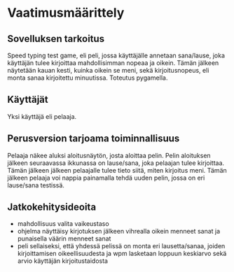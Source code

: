 # Vaatimusmäärittely

## Sovelluksen tarkoitus
Speed typing test game, eli peli, jossa käyttäjälle annetaan sana/lause, joka käyttäjän tulee kirjoittaa mahdollisimman nopeaa ja oikein.
Tämän jälkeen näytetään kauan kesti, kuinka oikein se meni, sekä kirjoitusnopeus, eli monta sanaa kirjoitettu minuutissa. Toteutus pygamella.
## Käyttäjät
Yksi käyttäjä eli pelaaja.
## Perusversion tarjoama toiminnallisuus
Pelaaja näkee aluksi aloitusnäytön, josta aloittaa pelin. Pelin aloituksen jälkeen seuraavassa ikkunassa on lause/sana, joka pelaajan tulee kirjoittaa.
Tämän jälkeen jälkeen pelaajalle tulee tieto siitä, miten kirjoitus meni. Tämän jälkeen pelaaja voi nappia painamalla tehdä uuden pelin, jossa on eri lause/sana testissä.
## Jatkokehitysideoita
- mahdollisuus valita vaikeustaso
- ohjelma näyttäisy kirjotuksen jälkeen vihrealla oikein menneet sanat ja punaisella väärin menneet sanat
- peli sellaiseksi, että yhdessä pelissä on monta eri lausetta/sanaa, joiden kirjoittamisen oikeellisuudesta ja wpm lasketaan loppuun keskiarvo sekä arvio käyttäjän kirjoitustaidosta
